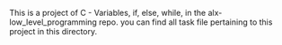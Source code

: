 This is a project of C - Variables, if, else, while, in the alx-low_level_programming repo.
you can find all task file pertaining to this project in this directory.